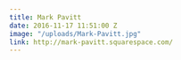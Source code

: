 ```yaml
---
title: Mark Pavitt
date: 2016-11-17 11:51:00 Z
image: "/uploads/Mark-Pavitt.jpg"
link: http://mark-pavitt.squarespace.com/
---
```


